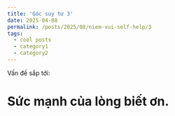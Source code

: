 ```yaml
---
title: 'Góc suy tư 3'
date: 2025-04-08
permalink: /posts/2025/08/niem-vui-self-help/3
tags:
  - cool posts
  - category1
  - category2
---
```

Vấn đề sắp tới:

# Sức mạnh của lòng biết ơn.

